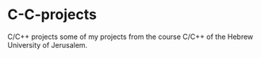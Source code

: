 # C-C-projects
C/C++ projects
some of my projects from the course C/C++ of the Hebrew University of Jerusalem.
